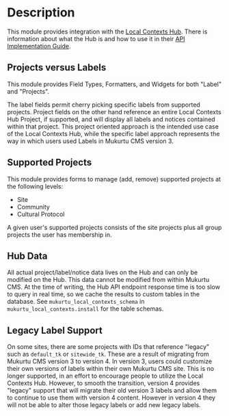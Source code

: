 # Description
This module provides integration with the [Local Contexts Hub](https://localcontextshub.org/). There is information about what the Hub is and how to use it in their [API Implementation Guide](https://localcontexts.org/support/api-guide/).

## Projects versus Labels
This module provides Field Types, Formatters, and Widgets for both "Label" and "Projects".

The label fields permit cherry picking specific labels from supported projects. Project fields on the other hand reference an entire Local Contexts Hub Project, if supported, and will display all labels and notices contained within that project. This project oriented approach is the intended use case of the Local Contexts Hub, while the specific label approach represents the way in which users used Labels in Mukurtu CMS version 3.

## Supported Projects
This module provides forms to manage (add, remove) supported projects at the following levels:
* Site
* Community
* Cultural Protocol

A given user's supported projects consists of the site projects plus all group projects the user has membership in.

## Hub Data
All actual project/label/notice data lives on the Hub and can only be modified on the Hub. This data cannot be modified from within Mukurtu CMS. At the time of writing, the Hub API endpoint response time is too slow to query in real time, so we cache the results to custom tables in the database. See `mukurtu_local_contexts_schema` in `mukurtu_local_contexts.install` for the table schemas.

## Legacy Label Support
On some sites, there are some projects with IDs that reference "legacy" such as `default_tk` or `sitewide_tk`. These are a result of migrating from Mukurtu CMS version 3 to version 4. In version 3, users could customize their own versions of labels within their own Mukurtu CMS site. This is no longer supported, in an effort to encourage people to utilize the Local Contexts Hub. However, to smooth the transition, version 4 provides "legacy" support that will migrate their old version 3 labels and allow them to continue to use them with version 4 content. However in version 4 they will not be able to alter those legacy labels or add new legacy labels.
